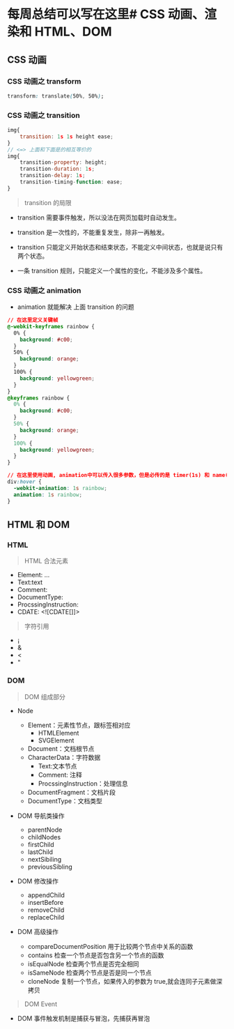 # 每周总结可以写在这里# CSS 动画、渲染和 HTML、DOM

## CSS 动画

### CSS 动画之 transform

```css
transform: translate(50%, 50%);
```

### CSS 动画之 transition

```js
img{
    transition: 1s 1s height ease;
}
// <=> 上面和下面是的相互等价的
img{
    transition-property: height;
    transition-duration: 1s;
    transition-delay: 1s;
    transition-timing-function: ease;
}
```

> transition 的局限

- transition 需要事件触发，所以没法在网页加载时自动发生。

- transition 是一次性的，不能重复发生，除非一再触发。

- transition 只能定义开始状态和结束状态，不能定义中间状态，也就是说只有两个状态。

- 一条 transition 规则，只能定义一个属性的变化，不能涉及多个属性。

### CSS 动画之 animation

- animation 就能解决 上面 transition 的问题

```css
// 在这里定义关键帧
@-webkit-keyframes rainbow {
  0% {
    background: #c00;
  }
  50% {
    background: orange;
  }
  100% {
    background: yellowgreen;
  }
}
@keyframes rainbow {
  0% {
    background: #c00;
  }
  50% {
    background: orange;
  }
  100% {
    background: yellowgreen;
  }
}

// 在这里使用动画, animation中可以传入很多参数，但是必传的是 timer(1s) 和 name(rainbox),
div:hover {
  -webkit-animation: 1s rainbow;
  animation: 1s rainbow;
}
```

## HTML 和 DOM

### HTML

> HTML 合法元素

- Element: <tagname>...</tagname>
- Text:text
- Comment:<!--conments-->
- DocumentType: <!Document html>
- ProcssingInstruction: <?a1?>
- CDATE: <![CDATE[]]>

> 字符引用

- &#161;
- &amp;
- &lt;
- &quot;

### DOM

> DOM 组成部分

- Node

  - Element：元素性节点，跟标签相对应
    - HTMLElement
    - SVGElement
  - Document：文档根节点
  - CharacterData：字符数据
    - Text:文本节点
    - Comment: 注释
    - ProcssingInstruction：处理信息
  - DocumentFragment：文档片段
  - DocumentType：文档类型

- DOM 导航类操作

  - parentNode
  - childNodes
  - firstChild
  - lastChild
  - nextSibiling
  - previousSibling

- DOM 修改操作
  - appendChild
  - insertBefore
  - removeChild
  - replaceChild
- DOM 高级操作
  - compareDocumentPosition 用于比较两个节点中关系的函数
  - contains 检查一个节点是否包含另一个节点的函数
  - isEqualNode 检查两个节点是否完全相同
  - isSameNode 检查两个节点是否是同一个节点
  - cloneNode 复制一个节点，如果传入的参数为 true,就会连同子元素做深拷贝

> DOM Event

- DOM 事件触发机制是捕获与冒泡，先捕获再冒泡
